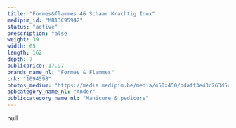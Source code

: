 ```yaml
---
title: "Formes&flammes 46 Schaar Krachtig Inox"
medipim_id: "MB13C95942"
status: "active"
prescription: false
weight: 39
width: 65
length: 162
depth: 7
publicprice: 17.97
brands_name_nl: "Formes & Flammes"
cnk: "1094598"
photos_medium: "https://media.medipim.be/media/450x450/bdaff3e43c263d5c29092d3403537fb5.jpg"
apbcategory_name_nl: "Ander"
publiccategory_name_nl: "Manicure & pedicure"
---
```

null
